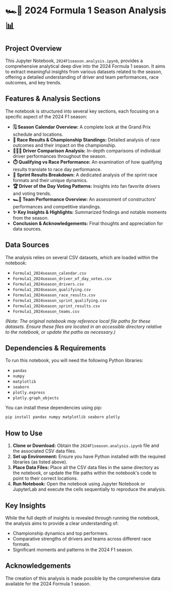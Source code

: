 # 🏎️💨 2024 Formula 1 Season Analysis 📊

## Project Overview

This Jupyter Notebook, `2024F1season.analysis.ipynb`, provides a comprehensive analytical deep dive into the 2024 Formula 1 season. It aims to extract meaningful insights from various datasets related to the season, offering a detailed understanding of driver and team performances, race outcomes, and key trends.

## Features & Analysis Sections

The notebook is structured into several key sections, each focusing on a specific aspect of the 2024 F1 season:

* **🗓️ Season Calendar Overview:** A complete look at the Grand Prix schedule and locations.
* **🏁 Race Results & Championship Standings:** Detailed analysis of race outcomes and their impact on the championship.
* **🧑‍🤝‍🧑 Driver Comparison Analysis:** In-depth comparisons of individual driver performances throughout the season.
* **⏱️ Qualifying vs Race Performance:** An examination of how qualifying results translate to race day performance.
* **🚀 Sprint Results Breakdown:** A dedicated analysis of the sprint race formats and their unique dynamics.
* **🏆 Driver of the Day Voting Patterns:** Insights into fan favorite drivers and voting trends.
* **🏎️💨 Team Performance Overview:** An assessment of constructors' performances and competitive standings.
* **✨ Key Insights & Highlights:** Summarized findings and notable moments from the season.
* **Conclusion & Acknowledgements:** Final thoughts and appreciation for data sources.

## Data Sources

The analysis relies on several CSV datasets, which are loaded within the notebook:

* `Formula1_2024season_calendar.csv`
* `Formula1_2024season_driver_of_day_votes.csv`
* `Formula1_2024season_drivers.csv`
* `Formula1_2024season_qualifying.csv`
* `Formula1_2024season_race_results.csv`
* `Formula1_2024season_sprint_qualifying.csv`
* `Formula1_2024season_sprint_results.csv`
* `Formula1_2024season_teams.csv`

*(Note: The original notebook may reference local file paths for these datasets. Ensure these files are located in an accessible directory relative to the notebook, or update the paths as necessary.)*

## Dependencies & Requirements

To run this notebook, you will need the following Python libraries:

* `pandas`
* `numpy`
* `matplotlib`
* `seaborn`
* `plotly.express`
* `plotly.graph_objects`

You can install these dependencies using pip:
```bash
pip install pandas numpy matplotlib seaborn plotly
```

## How to Use

1.  **Clone or Download:** Obtain the `2024F1season.analysis.ipynb` file and the associated CSV data files.
2.  **Set up Environment:** Ensure you have Python installed with the required libraries (as listed above).
3.  **Place Data Files:** Place all the CSV data files in the same directory as the notebook, or update the file paths within the notebook's code to point to their correct locations.
4.  **Run Notebook:** Open the notebook using Jupyter Notebook or JupyterLab and execute the cells sequentially to reproduce the analysis.

## Key Insights

While the full depth of insights is revealed through running the notebook, the analysis aims to provide a clear understanding of:
* Championship dynamics and top performers.
* Comparative strengths of drivers and teams across different race formats.
* Significant moments and patterns in the 2024 F1 season.

## Acknowledgements

The creation of this analysis is made possible by the comprehensive data available for the 2024 Formula 1 season.
